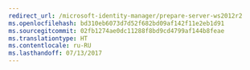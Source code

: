 ```yaml
---
redirect_url: /microsoft-identity-manager/prepare-server-ws2012r2
ms.openlocfilehash: bd310eb6073d7d52f682bd09af142f11e2eb1d91
ms.sourcegitcommit: 02fb1274ae0dc11288f8bd9cd4799af144b8feae
ms.translationtype: HT
ms.contentlocale: ru-RU
ms.lasthandoff: 07/13/2017
---
```

